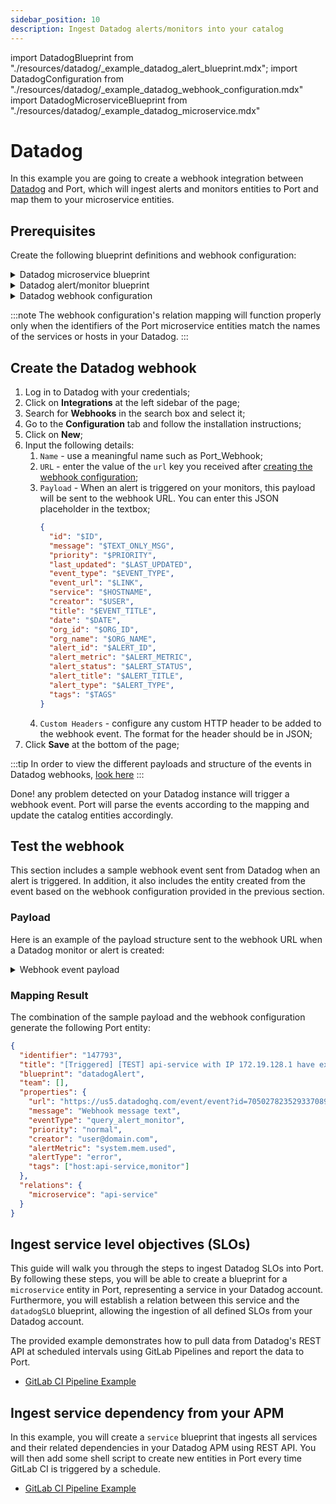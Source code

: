 ```yaml
---
sidebar_position: 10
description: Ingest Datadog alerts/monitors into your catalog
---
```


import DatadogBlueprint from "./resources/datadog/\_example_datadog_alert_blueprint.mdx";
import DatadogConfiguration from "./resources/datadog/\_example_datadog_webhook_configuration.mdx"
import DatadogMicroserviceBlueprint from "./resources/datadog/\_example_datadog_microservice.mdx"

# Datadog

In this example you are going to create a webhook integration between [Datadog](https://www.datadoghq.com/) and Port, which will ingest alerts and monitors entities to Port and map them to your microservice entities.

## Prerequisites

Create the following blueprint definitions and webhook configuration:

<details>
<summary>Datadog microservice blueprint</summary>
<DatadogMicroserviceBlueprint/>
</details>

<details>
<summary>Datadog alert/monitor blueprint</summary>
<DatadogBlueprint/>
</details>

<details>
<summary>Datadog webhook configuration</summary>
<DatadogConfiguration/>
</details>

:::note
The webhook configuration's relation mapping will function properly only when the identifiers of the Port microservice entities match the names of the services or hosts in your Datadog.
:::

## Create the Datadog webhook

1. Log in to Datadog with your credentials;
2. Click on **Integrations** at the left sidebar of the page;
3. Search for **Webhooks** in the search box and select it;
4. Go to the **Configuration** tab and follow the installation instructions;
5. Click on **New**;
6. Input the following details:
   1. `Name` - use a meaningful name such as Port_Webhook;
   2. `URL` - enter the value of the `url` key you received after [creating the webhook configuration](../webhook.md#configuring-webhook-endpoints);
   3. `Payload` - When an alert is triggered on your monitors, this payload will be sent to the webhook URL. You can enter this JSON placeholder in the textbox;
      ```json showLineNumbers
      {
        "id": "$ID",
        "message": "$TEXT_ONLY_MSG",
        "priority": "$PRIORITY",
        "last_updated": "$LAST_UPDATED",
        "event_type": "$EVENT_TYPE",
        "event_url": "$LINK",
        "service": "$HOSTNAME",
        "creator": "$USER",
        "title": "$EVENT_TITLE",
        "date": "$DATE",
        "org_id": "$ORG_ID",
        "org_name": "$ORG_NAME",
        "alert_id": "$ALERT_ID",
        "alert_metric": "$ALERT_METRIC",
        "alert_status": "$ALERT_STATUS",
        "alert_title": "$ALERT_TITLE",
        "alert_type": "$ALERT_TYPE",
        "tags": "$TAGS"
      }
      ```
   4. `Custom Headers` - configure any custom HTTP header to be added to the webhook event. The format for the header should be in JSON;
7. Click **Save** at the bottom of the page;

:::tip
In order to view the different payloads and structure of the events in Datadog webhooks, [look here](https://docs.datadoghq.com/integrations/webhooks/#variables)
:::

Done! any problem detected on your Datadog instance will trigger a webhook event. Port will parse the events according to the mapping and update the catalog entities accordingly.

## Test the webhook

This section includes a sample webhook event sent from Datadog when an alert is triggered. In addition, it also includes the entity created from the event based on the webhook configuration provided in the previous section.

### Payload

Here is an example of the payload structure sent to the webhook URL when a Datadog monitor or alert is created:

<details>
<summary> Webhook event payload</summary>

```json showLineNumbers
{
  "id": "7050278235293370890",
  "message": "Webhook message text",
  "priority": "normal",
  "last_updated": "1684492195000",
  "event_type": "query_alert_monitor",
  "event_url": "https://us5.datadoghq.com/event/event?id=7050278235293370890",
  "service": "api-service",
  "creator": "user@domain.com",
  "title": "[Triggered] [TEST] Service with IP 172.19.128.1 have exceeded memory limit",
  "date": "1684492195000",
  "org_id": "1300048894",
  "org_name": "Port",
  "alert_id": "147793",
  "alert_metric": "system.mem.used",
  "alert_status": "system.mem.used over host:api-service was > 7516192768.0 on average during the last 5m.",
  "alert_title": "[TEST] api-service with IP 172.19.128.1 have exceeded memory limit",
  "alert_type": "error",
  "tags": "host:api-service,monitor"
}
```

</details>

### Mapping Result

The combination of the sample payload and the webhook configuration generate the following Port entity:

```json showLineNumbers
{
  "identifier": "147793",
  "title": "[Triggered] [TEST] api-service with IP 172.19.128.1 have exceeded memory limit",
  "blueprint": "datadogAlert",
  "team": [],
  "properties": {
    "url": "https://us5.datadoghq.com/event/event?id=7050278235293370890",
    "message": "Webhook message text",
    "eventType": "query_alert_monitor",
    "priority": "normal",
    "creator": "user@domain.com",
    "alertMetric": "system.mem.used",
    "alertType": "error",
    "tags": ["host:api-service,monitor"]
  },
  "relations": {
    "microservice": "api-service"
  }
}
```

## Ingest service level objectives (SLOs)

This guide will walk you through the steps to ingest Datadog SLOs into Port. By following these steps, you will be able to create a blueprint for a `microservice` entity in Port, representing a service in your Datadog account. Furthermore, you will establish a relation between this service and the `datadogSLO` blueprint, allowing the ingestion of all defined SLOs from your Datadog account.

The provided example demonstrates how to pull data from Datadog's REST API at scheduled intervals using GitLab Pipelines and report the data to Port.

- [GitLab CI Pipeline Example](https://github.com/port-labs/datadog-slo-example)

## Ingest service dependency from your APM

In this example, you will create a `service` blueprint that ingests all services and their related dependencies in your Datadog APM using REST API. You will then add some shell script to create new entities in Port every time GitLab CI is triggered by a schedule.

- [GitLab CI Pipeline Example](https://github.com/port-labs/datadog-service-dependency-example)
